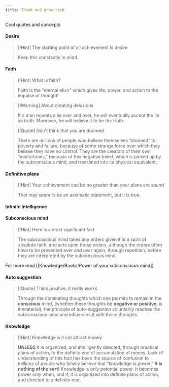 ```yaml
---
title: Think and grow rich
---
```


Cool quotes and concepts

#### Desire
> [!Hint] The starting point of all achievement is desire
>
> Keep this constantly in mind.

#### Faith
> [!Hint] What is faith?
>
> Faith is the “eternal elixir” which gives life, power, and action to the impulse of thought!

> [!Warning] About creating delusions 
>
> If a man repeats a lie over and over, he will eventually accept the lie as truth. Moreover, he will believe it to be the truth.

> [!Quote] Don't think that you are doomed
>
> There are millions of people who believe themselves “doomed” to poverty and failure, because of some strange force over which they believe they have no control. They are the creators of their own “misfortunes,” because of this negative belief, which is picked up by the subconscious mind, and translated into its physical equivalent.

#### Definitive plans
> [!Hint] Your achievement can be no greater than your plans are sound
>
> That may seem to be an axiomatic statement, but it is true.

#### Infinite Intelligence


#### Subconscious mind 
> [!Hint] Here is a most significant fact
>
> The subconscious mind takes any orders given it in a spirit of absolute faith, and acts upon those orders, although the orders often have to be presented over and over again, through repetition, before they are interpreted by the subconscious mind.

For more read [[Knowledge/Books/Power of your subconscious mind]]
#### Auto suggestion
> [!Quote] Think positive, it really works
> 
> Through the dominating thoughts which one permits to remain in the **conscious** mind, (whether these thoughts be **negative or positive**, is immaterial), the principle of auto-suggestion voluntarily reaches the subconscious mind and influences it with these thoughts.

#### Knowledge
> [!Hint] Knowledge will not attract money
> 
> **UNLESS** it is organized, and intelligently directed, through practical plans of action, to the definite end of accumulation of money. Lack of understanding of this fact has been the source of confusion to millions of people who falsely believe that “knowledge is power.” **It is nothing of the sort!** Knowledge is only potential power. It becomes power only when, and if, it is organized into definite plans of action, and directed to a definite end.